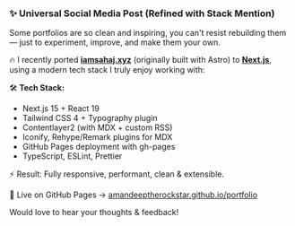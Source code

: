 ### ✨ **Universal Social Media Post (Refined with Stack Mention)**

Some portfolios are so clean and inspiring, you can't resist rebuilding them — just to experiment, improve, and make them your own.

🔥 I recently ported [**iamsahaj.xyz**](https://iamsahaj.xyz) (originally built with Astro) to [**Next.js**](https://portfolio-two-eta-21.vercel.app), using a modern tech stack I truly enjoy working with:

🛠️ **Tech Stack:**

* Next.js 15 + React 19
* Tailwind CSS 4 + Typography plugin
* Contentlayer2 (with MDX + custom RSS)
* Iconify, Rehype/Remark plugins for MDX
* GitHub Pages deployment with gh-pages
* TypeScript, ESLint, Prettier

⚡ Result: Fully responsive, performant, clean & extensible.

🎯 Live on GitHub Pages → [amandeeptherockstar.github.io/portfolio](https://amandeeptherockstar.github.io/portfolio)

Would love to hear your thoughts & feedback!
